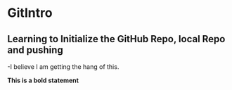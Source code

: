 # GitIntro

## Learning to Initialize the GitHub Repo, local Repo and pushing 

-I believe I am getting the hang of this.

**This is a bold statement**
